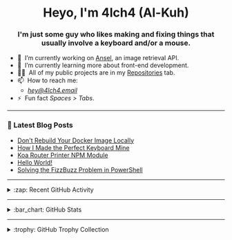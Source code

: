 <h1 align="center">Heyo, I'm 4lch4 (Al-Kuh)</h1>
<h3 align="center">I'm just some guy who likes making and fixing things that usually involve a keyboard and/or a mouse.</h3>

<!-- <p align="left"> <img src="https://komarev.com/ghpvc/?username=4lch4" alt="4lch4" /> </p> -->

<ul>
  <li>🔭&nbsp;&nbsp;I’m currently working on <a href="https://github.com/4lch4/Ansel">Ansel</a>, an image retrieval API.</li>
  <li>🌱&nbsp;&nbsp;I’m currently learning more about front-end development.</li>
  <!-- <li>👯&nbsp;&nbsp;I’m looking to collaborate on <a href="https://github.com/4lch4/Tron">Tron</a>.</li> -->
  <li>👨‍💻&nbsp;&nbsp;All of my public projects are in my <a  href="https://github.com/4lch4?tab=repositories">Repositories</a> tab.</li>
  <li>📫&nbsp;&nbsp;How to reach me:
  <ul>
    <li><em><a href="mailto:hey@4lch4.email">hey@4lch4.email</a></em></li>
<!--     <li><em><a href="https://4lch4.social">My social site</a></em> with links to nearly all methods of contact.</li> -->
  </ul>
  </li>
  <li>⚡&nbsp;&nbsp;Fun fact <em>Spaces > Tabs</em>.</li>
</ul>

---

### :open_book: Latest Blog Posts

<!-- BLOG-POST-LIST:START -->
- [Don&#39;t Rebuild Your Docker Image Locally](https://4lch4.blog/entries/2021/10/dont-rebuild-docker-locally)
- [How I Made the Perfect Keyboard Mine](https://4lch4.blog/entries/2021/07/perfect-keyboard)
- [Koa Router Printer NPM Module](https://4lch4.blog/entries/2021/07/koa-router-printer)
- [Hello World!](https://4lch4.blog/entries/2021/05/hello-world)
- [Solving the FizzBuzz Problem in PowerShell](https://4lch4.blog/entries/2018/08/solving-the-fizzbuzz-problem-in-powershell)
<!-- BLOG-POST-LIST:END -->

---

<details>
  <summary>:zap: Recent GitHub Activity</summary>

<!--START_SECTION:activity-->
1. 🎉 Merged PR [#13](https://github.com/4lch4/Digital-Garden/pull/13) in [4lch4/Digital-Garden](https://github.com/4lch4/Digital-Garden)
2. ❗️ Opened issue [#2337](https://github.com/Countly/countly-server/issues/2337) in [Countly/countly-server](https://github.com/Countly/countly-server)
3. ❌ Closed PR [#249](https://github.com/4lch4/Ansel/pull/249) in [4lch4/Ansel](https://github.com/4lch4/Ansel)
4. ❌ Closed PR [#246](https://github.com/4lch4/Ansel/pull/246) in [4lch4/Ansel](https://github.com/4lch4/Ansel)
5. ❌ Closed PR [#248](https://github.com/4lch4/Ansel/pull/248) in [4lch4/Ansel](https://github.com/4lch4/Ansel)
<!--END_SECTION:activity-->

</details>

---

<details>
  <summary>:bar_chart: GitHub Stats</summary>

  <img align="left" alt="4lch4's GitHub Stats" src="https://github-readme-stats.codestackr.vercel.app/api?username=4lch4&show_icons=true&hide_border=true" />

</details>

---

<details>
  <summary>:trophy: GitHub Trophy Collection</summary>

  <img alt="4lch4's GitHub Trophies" src="https://github-profile-trophy.vercel.app/?username=4lch4&column=4&theme=monokai">
</details>


